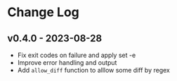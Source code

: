 Change Log
========================================

v0.4.0 - 2023-08-28
----------------------------------------

- Fix exit codes on failure and apply set -e
- Improve error handling and output
- Add `allow_diff` function to alllow some diff by regex


